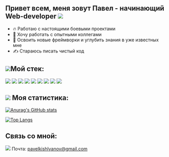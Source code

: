 ## Привет всем, меня зовут Павел - начинающий Web-developer <img src="https://img.icons8.com/emoji/30/000000/waving-hand-emoji.png"/>

- 🔥 Работаю с настоящими боевыми проектами
- 👀 Хочу работать с опытными коллегами
- 🌱 Освоить новые фреймворки и углубить знания в уже известных мне
- ✍️ Стараюсь писать чистый код

## <img src="https://img.icons8.com/emoji/30/000000/hammer-and-wrench.png"/>Мой стек:

<img src="https://img.icons8.com/officel/48/000000/react.png"/> <img src="https://img.icons8.com/color/48/vue-js.png"/> <img src="https://img.icons8.com/fluency/48/javascript.png"/> <img src="https://img.icons8.com/color/48/html-5--v1.png"/> <img src="https://img.icons8.com/color/48/css3.png"/> <img src="https://img.icons8.com/color/48/000000/sass.png"/> <img src="https://img.icons8.com/color/48/000000/visual-studio-code-2019.png"/> <img src="https://cdn.icon-icons.com/icons2/3053/PNG/48/intellij_phpstorm_macos_bigsur_icon_190057.png"/>  <img src="https://img.icons8.com/nolan/48/git.png"/> 


## <img src="https://img.icons8.com/emoji/48/000000/trophy-emoji.png"/> Моя статистика:

[![Anurag's GitHub stats](https://github-readme-stats.vercel.app/api?username=PavelAxenov
)](https://github.com/anuraghazra/github-readme-stats)

[![Top Langs](https://github-readme-stats.vercel.app/api/top-langs/?username=PavelAxenov&layout=compact)](https://github.com/anuraghazra/github-readme-stats)

## Связь со мной:
<img src="https://img.icons8.com/fluency/36/important-mail.png"/> Почта: pavelkishlyanov@gmail.com
